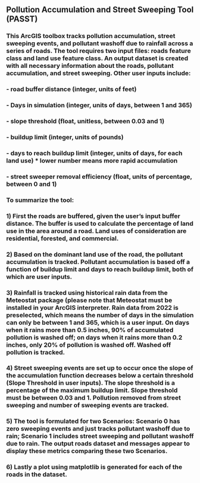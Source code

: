 ## Pollution Accumulation and Street Sweeping Tool (PASST)

### This ArcGIS toolbox tracks pollution accumulation, street sweeping events, and pollutant washoff due to rainfall across a series of roads. The tool requires two input files: roads feature class and land use feature class. An output dataset is created with all necessary information about the roads, pollutant accumulation, and street sweeping. Other user inputs include: 
### -	road buffer distance (integer, units of feet)
### -	Days in simulation (integer, units of days, between 1 and 365)
### -	slope threshold (float, unitless, between 0.03 and 1)
### -	buildup limit (integer, units of pounds)
### -	days to reach buildup limit (integer, units of days, for each land use) * lower number means more rapid accumulation
### -	street sweeper removal efficiency (float, units of percentage, between 0 and 1)

### To summarize the tool:
### 1)	First the roads are buffered, given the user’s input buffer distance. The buffer is used to calculate the percentage of land use in the area around a road. Land uses of consideration are residential, forested, and commercial.
### 2)	Based on the dominant land use of the road, the pollutant accumulation is tracked. Pollutant accumulation is based off a function of buildup limit and days to reach buildup limit, both of which are user inputs.
### 3)	Rainfall is tracked using historical rain data from the Meteostat package (please note that Meteostat must be installed in your ArcGIS interpreter. Rain data from 2022 is preselected, which means the number of days in the simulation can only be between 1 and 365, which is a user input. On days when it rains more than 0.5 inches, 90% of accumulated pollution is washed off; on days when it rains more than 0.2 inches, only 20% of pollution is washed off. Washed off pollution is tracked.
### 4)	Street sweeping events are set up to occur once the slope of the accumulation function decreases below a certain threshold (Slope Threshold in user inputs). The slope threshold is a percentage of the maximum buildup limit. Slope threshold must be between 0.03 and 1. Pollution removed from street sweeping and number of sweeping events are tracked.
### 5)	The tool is formulated for two Scenarios: Scenario 0 has zero sweeping events and just tracks pollutant washoff due to rain; Scenario 1 includes street sweeping and pollutant washoff due to rain. The output roads dataset and messages appear to display these metrics comparing these two Scenarios.
### 6)	Lastly a plot using matplotlib is generated for each of the roads in the dataset.
